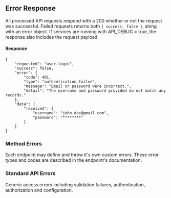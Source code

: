 ## Error Response
All processed API requests respond with a 200 whether or not the request was
successful. Failed requests returns both `{ success: false }`, along with an error object.
If services are running with API_DEBUG = true, the response also includes the
request payload.

#### Response

```$xslt
{
    "requested": "user.login",
    "success": false,
    "error": {
        "code": 401,
        "type": "authentication_failed",
        "message": "Email or password were incorrect.",
        "detail": "The username and password provided do not match any records."
    },
    "data": {
        "received": {
            "username": "john.doe@gmail.com",
            "password": "********"
        }
    }
}
```

### Method Errors
Each endpoint may define and throw it's own custom errors. These
error types and codes are described in the endpoint's documentation.


### Standard API Errors
Generic access errors including validation failures, authentication, authorization
and configuration.





